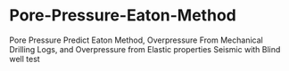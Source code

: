 # Pore-Pressure-Eaton-Method
Pore Pressure Predict Eaton Method, Overpressure From Mechanical Drilling Logs, and Overpressure from Elastic properties Seismic with Blind well test
